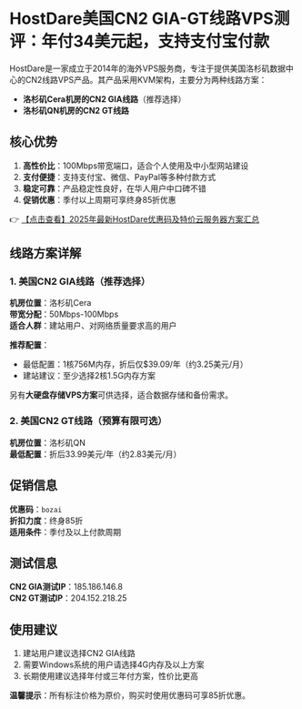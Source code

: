 # HostDare美国CN2 GIA-GT线路VPS测评：年付34美元起，支持支付宝付款

HostDare是一家成立于2014年的海外VPS服务商，专注于提供美国洛杉矶数据中心的CN2线路VPS产品。其产品采用KVM架构，主要分为两种线路方案：

- **洛杉矶Cera机房的CN2 GIA线路**（推荐选择）
- **洛杉矶QN机房的CN2 GT线路**

## 核心优势

1. **高性价比**：100Mbps带宽端口，适合个人使用及中小型网站建设
2. **支付便捷**：支持支付宝、微信、PayPal等多种付款方式
3. **稳定可靠**：产品稳定性良好，在华人用户中口碑不错
4. **促销优惠**：季付以上周期可享终身85折优惠

👉 [【点击查看】2025年最新HostDare优惠码及特价云服务器方案汇总](https://bit.ly/hostdare)

## 线路方案详解

### 1. 美国CN2 GIA线路（推荐选择）

**机房位置**：洛杉矶Cera  
**带宽分配**：50Mbps-100Mbps  
**适合人群**：建站用户、对网络质量要求高的用户

**推荐配置**：
- 最低配置：1核756M内存，折后仅$39.09/年（约3.25美元/月）
- 建站建议：至少选择2核1.5G内存方案

另有**大硬盘存储VPS方案**可供选择，适合数据存储和备份需求。

### 2. 美国CN2 GT线路（预算有限可选）

**机房位置**：洛杉矶QN  
**最低配置**：折后33.99美元/年（约2.83美元/月）

## 促销信息

**优惠码**：`bozai`  
**折扣力度**：终身85折  
**适用条件**：季付及以上付款周期

## 测试信息

**CN2 GIA测试IP**：185.186.146.8  
**CN2 GT测试IP**：204.152.218.25

## 使用建议

1. 建站用户建议选择CN2 GIA线路
2. 需要Windows系统的用户请选择4G内存及以上方案
3. 长期使用建议选择年付或三年付方案，性价比更高

**温馨提示**：所有标注价格为原价，购买时使用优惠码可享85折优惠。